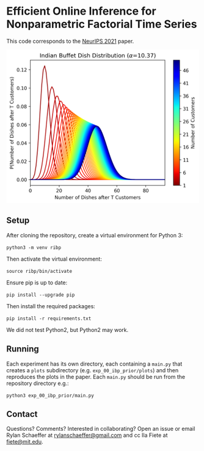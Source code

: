 # Efficient Online Inference for Nonparametric Factorial Time Series

This code corresponds to the [NeurIPS 2021](https://nips.cc/Conferences/2021/Dates)
paper.

![](exp_00_ibp_prior/plots/ibp_dish_distribution_alpha=10.37.png)

## Setup

After cloning the repository, create a virtual environment for Python 3:

`python3 -m venv ribp`

Then activate the virtual environment:

`source ribp/bin/activate`

Ensure pip is up to date:

`pip install --upgrade pip`

Then install the required packages:

`pip install -r requirements.txt`

We did not test Python2, but Python2 may work.


## Running

Each experiment has its own directory, each containing a `main.py` that creates a `plots`
subdirectory (e.g. `exp_00_ibp_prior/plots`) and then reproduces the plots in the paper. Each 
`main.py` should be run from the repository directory e.g.:

`python3 exp_00_ibp_prior/main.py`

## Contact

Questions? Comments? Interested in collaborating? Open an issue or 
email Rylan Schaeffer at rylanschaeffer@gmail.com and cc Ila Fiete at fiete@mit.edu.
